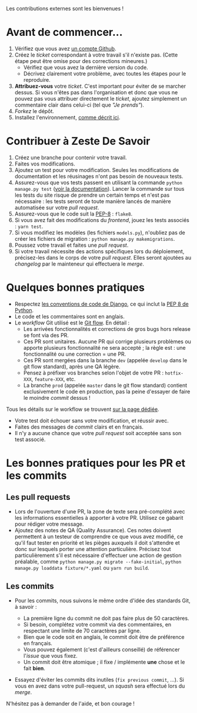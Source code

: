 Les contributions externes sont les bienvenues !

# Avant de commencer...

1. Vérifiez que vous avez [un compte Github](https://github.com/signup/free).
2. Créez le _ticket_ correspondant à votre travail s'il n'existe pas. (Cette étape peut être omise pour des corrections mineures.)
    * Vérifiez que vous avez la dernière version du code.
    * Décrivez clairement votre problème, avec toutes les étapes pour le reproduire.
3. **Attribuez-vous** votre _ticket_. C'est important pour éviter de se marcher dessus. Si vous n'êtes pas dans l'organisation et donc que vous ne pouvez pas vous attribuer directement le _ticket_, ajoutez simplement un commentaire clair dans celui-ci (tel que _"Je prends"_).
4. _Forkez_ le dépôt.
5. Installez l'environnement, [comme décrit ici](http://docs.zestedesavoir.com/install.html).

# Contribuer à Zeste De Savoir

1. Créez une branche pour contenir votre travail.
2. Faites vos modifications.
3. Ajoutez un test pour votre modification. Seules les modifications de documentation et les réusinages n'ont pas besoin de nouveaux tests.
4. Assurez-vous que vos tests passent en utilisant la commande `python manage.py test` ([voir la documentation](https://docs.djangoproject.com/fr/1.10/topics/testing/overview/#running-tests)). Lancer la commande sur tous les tests du site risque de prendre un certain temps et n'est pas nécessaire : les tests seront de toute manière lancés de manière automatisée sur votre _pull request_.
5. Assurez-vous que le code suit la [PEP-8](http://legacy.python.org/dev/peps/pep-0008/) : `flake8`.
6. Si vous avez fait des modifications du _frontend_, jouez les tests associés : `yarn test`.
7. Si vous modifiez les modèles (les fichiers `models.py`), n'oubliez pas de créer les fichiers de migration : `python manage.py makemigrations`.
8. Poussez votre travail et faites une _pull request_.
9. Si votre travail nécessite des actions spécifiques lors du déploiement, précisez-les dans le corps de votre _pull request_. Elles seront ajoutées au _changelog_ par le mainteneur qui effectuera le *merge*.

# Quelques bonnes pratiques

* Respectez [les conventions de code de Django](https://docs.djangoproject.com/en/1.11/internals/contributing/writing-code/coding-style/), ce qui inclut la [PEP 8 de Python](http://legacy.python.org/dev/peps/pep-0008/).
* Le code et les commentaires sont en anglais.
* Le _workflow_ Git utilisé est le [Git flow](http://nvie.com/posts/a-successful-git-branching-model/). En détail :
    * Les arrivées fonctionnalités et corrections de gros bugs hors release se font via des PR.
    * Ces PR sont unitaires. Aucune PR qui corrige plusieurs problèmes ou apporte plusieurs fonctionnalité ne sera accepté ; la règle est : une fonctionnalité ou une correction = une PR.
    * Ces PR sont mergées dans la branche `dev` (appelée `develop` dans le git flow standard), après une QA légère.
    * Pensez à préfixer vos branches selon l'objet de votre PR : `hotfix-XXX`, `feature-XXX`, etc.
    * La branche `prod` (appelée `master` dans le git flow standard) contient exclusivement le code en production, pas la peine d'essayer de faire le moindre _commit_ dessus !

Tous les détails sur le workflow se trouvent [sur la page dédiée](http://docs.zestedesavoir.com/workflow.html).

* Votre test doit échouer sans votre modification, et réussir avec.
* Faites des messages de _commit_ clairs et en français.
* Il n'y a aucune chance que votre _pull request_ soit acceptée sans son test associé.

# Les bonnes pratiques pour les PR et les commits
## Les pull requests

* Lors de l'ouverture d'une PR, la zone de texte sera pré-complété avec les informations essentielles à apporter à votre PR. Utilisez ce gabarit pour rédiger votre message.
* Ajoutez des notes de QA (Quality Assurance). Ces notes doivent permettent à un testeur de comprendre ce que vous avez modifié, ce qu'il faut tester en priorité et les pièges auxquels il doit s'attendre et donc sur lesquels porter une attention particulière. Précisez tout particulièrement s'il est nécessaire d'effectuer une action de gestion préalable, comme `python manage.py migrate --fake-initial`, `python manage.py loaddata fixture/*.yaml` ou `yarn run build`.

## Les commits

* Pour les commits, nous suivons le même ordre d'idée des standards Git, à savoir :
    * La première ligne du commit ne doit pas faire plus de 50 caractères.
    * Si besoin, complétez votre commit via des commentaires, en respectant une limite de 70 caractères par ligne.
    * Bien que le code soit en anglais, le commit doit être de préférence en français.
    * Vous pouvez également (c'est d'ailleurs conseillé) de référencer l'_issue_ que vous fixez.
    * Un commit doit être atomique ; il fixe / implémente **une** chose et le fait **bien**.

* Essayez d'éviter les commits dits inutiles (`fix previous commit`, ...). Si vous en avez dans votre pull-request,
  un _squash_ sera effectué lors du _merge_.

N'hésitez pas à demander de l'aide, et bon courage !
